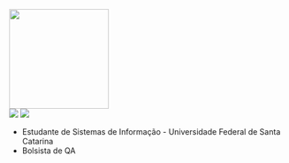 <img height="180em" src="https://github-readme-stats.vercel.app/api/top-langs/?username=lukasresgalla&layout=compact&langs_count=6&theme=tokyonight"/>

<div> 
  <a href="https://www.instagram.com/resgalla/" target="_blank"><img src="https://img.shields.io/badge/-Instagram-%23E4405F?style=for-the-badge&logo=instagram&logoColor=white" target="_blank"></a>
  <a href="https://www.linkedin.com/in/lukasresgalla/" target="_blank"><img src="https://img.shields.io/badge/-LinkedIn-%230077B5?style=for-the-badge&logo=linkedin&logoColor=white" target="_blank"></a> 
</div>

- Estudante de Sistemas de Informação - Universidade Federal de Santa Catarina
- Bolsista de QA 
